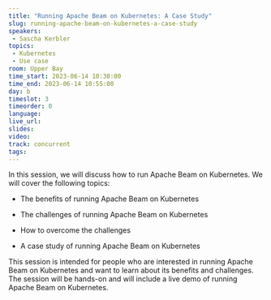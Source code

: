 ```yaml
---
title: "Running Apache Beam on Kubernetes: A Case Study"
slug: running-apache-beam-on-kubernetes-a-case-study
speakers:
 - Sascha Kerbler
topics:
 - Kubernetes
 - Use case
room: Upper Bay
time_start: 2023-06-14 10:30:00
time_end: 2023-06-14 10:55:00
day: b
timeslot: 3
timeorder: 0
language: 
live_url: 
slides: 
video: 
track: concurrent
tags:
---
```


In this session, we will discuss how to run Apache Beam on Kubernetes. We will cover the following topics:
 
 
 
 - The benefits of running Apache Beam on Kubernetes
 
 - The challenges of running Apache Beam on Kubernetes
 
 - How to overcome the challenges
 
 - A case study of running Apache Beam on Kubernetes
 
 
 
 This session is intended for people who are interested in running Apache Beam on Kubernetes and want to learn about its benefits and challenges. The session will be hands-on and will include a live demo of running Apache Beam on Kubernetes.